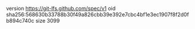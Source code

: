 version https://git-lfs.github.com/spec/v1
oid sha256:568630b33788b30f49a826cbb39e392e7cbc4bf1e3ec1907f8f2d0fb894c740c
size 3099
